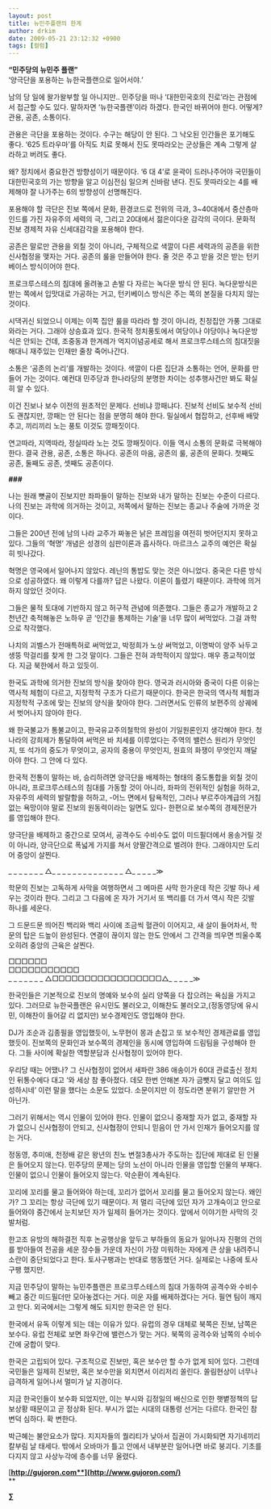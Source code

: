 ```yaml
---
layout: post
title: 뉴민주플랜의 한계
author: drkim
date: 2009-05-21 23:12:32 +0900
tags: [컬럼]
---
```

**“민주당의 뉴민주 플랜”**  
‘양극단을 포용하는 뉴한국플랜으로 일어서야.’

남의 당 일에 왈가왈부할 일 아니지만.. 민주당을 떠나 ‘대한민국호의 진로’라는 관점에서 접근할 수도 있다. 말하자면 ‘뉴한국플랜’이라 하겠다. 한국인 바뀌어야 한다. 어떻게? 관용, 공존, 소통이다.

관용은 극단을 포용하는 것이다. 수구는 해당이 안 된다. 그 낙오된 인간들은 포기해도 좋다. ‘625 트라우마’를 아직도 치료 못해서 진도 못따라오는 군상들은 계속 그렇게 살라하고 버려도 좋다. 

왜? 정치에서 중요한건 방향성이기 때문이다. ‘6 대 4’로 윤곽이 드러나주어야 국민들이 대한민국호의 가는 방향을 알고 이심전심 일으켜 신바람 낸다. 진도 못따라오는 4를 배제해야 잘 나가주는 6의 방향성이 선명해진다.

포용해야 할 극단은 진보 쪽에서 문화, 환경코드로 전위의 극과, 3~40대에서 중산층마인드를 가진 자유주의 세력의 극, 그리고 20대에서 젊은이다운 감각의 극이다. 문화적 진보 경제적 자유 신세대감각을 포용해야 한다.

공존은 말로만 관용을 외칠 것이 아니라, 구체적으로 색깔이 다른 세력과의 공존을 위한 신사협정을 맺자는 거다. 공존의 룰을 만들어야 한다. 줄 것은 주고 받을 것은 받는 턴키베이스 방식이어야 한다. 

프로크루스테스의 침대에 올려놓고 손발 다 자르는 녹다운 방식 안 된다. 녹다운방식은 받는 쪽에서 입맛대로 가공하는 거고, 턴키베이스 방식은 주는 쪽의 본질을 다치지 않는 것이다. 

시댁귀신 되었으니 이제는 이쪽 집안 룰을 따라라 할 것이 아니라, 친정집안 가풍 그대로 와라는 거다. 그래야 상승효과 있다. 한국적 정치풍토에서 여당이나 야당이나 녹다운방식은 안되는 건데, 조중동과 한겨레가 억지이념공세로 해서 프로크루스테스의 침대짓을 해대니 재주있는 인재만 줄창 죽어나간다.

소통은 ‘공존의 논리’를 개발하는 것이다. 색깔이 다른 집단과 소통하는 언어, 문화를 만들어 가는 것이다. 예컨대 민주당과 한나라당의 분명한 차이는 성추행사건만 봐도 확실히 알 수 있다.

이건 진보나 보수 이전의 원초적인 문제다. 선비냐 깡패냐다. 진보적 선비도 보수적 선비도 괜찮지만, 깡패는 안 된다는 점을 분명히 해야 한다. 밀실에서 협잡하고, 선후배 배맞추고, 끼리끼리 노는 풍토 이것도 깡패짓이다.

연고따라, 지역따라, 정실따라 노는 것도 깡패짓이다. 이들 역시 소통의 문화로 극복해야 한다. 결국 관용, 공존, 소통은 하나다. 공존의 마음, 공존의 룰, 공존의 문화다. 첫째도 공존, 둘째도 공존, 셋째도 공존이다.

**###**

나는 원래 뼛골이 진보지만 좌파들이 말하는 진보와 내가 말하는 진보는 수준이 다르다. 나의 진보는 과학에 의거하는 것이고, 저쪽에서 말하는 진보는 종교나 주술에 가까운 것이다.

그들은 200년 전에 남의 나라 교주가 짜놓은 낡은 프레임을 여전히 벗어던지지 못하고 있다. 그들의 ‘혁명’ 개념은 성경의 심판이론과 흡사하다. 마르크스 교주의 예언은 확실히 빗나갔다. 

혁명은 영국에서 일어나지 않았다. 레닌의 통밥도 맞는 것은 아니었다. 중국은 다른 방식으로 성공하였다. 왜 이렇게 다를까? 답은 나왔다. 이론이 틀렸기 때문이다. 과학에 의거하지 않았던 것이다.

그들은 물적 토대에 기반하지 않고 허구적 관념에 의존했다. 그들은 종교가 개발하고 2천년간 축적해놓은 노하우 곧 ‘인간을 통제하는 기술’을 너무 많이 써먹었다. 그걸 과학으로 착각했다. 

나치의 괴벨스가 전매특허로 써먹었고, 박정희가 노상 써먹었고, 이명박이 양주 놔두고 생뚱 막걸리를 찾게 한 그것 말이다. 그들은 전혀 과학적이지 않았다. 매우 종교적이었다. 지금 북한에서 하고 있듯이. 

한국도 과학에 의거한 진보의 방식을 찾아야 한다. 영국과 러시아와 중국이 다른 이유는 역사적 체험이 다르고, 지정학적 구조가 다르기 때문이다. 한국은 한국의 역사적 체험과 지정학적 구조에 맞는 진보의 양식을 찾아야 한다. 그러면서도 인류의 보편주의 상궤에서 벗어나지 않아야 한다.

왜 한국불교가 통불교이고, 한국유교주의철학의 완성이 기일원론인지 생각해야 한다. 청나라의 강희제가 통달하여 써먹은 바 치세를 이루었다는 주역의 밸런스 원리가 무엇인지, 또 석가의 중도가 무엇이고, 공자의 중용이 무엇인지, 원효의 화쟁이 무엇인지 깨달아야 한다. 그 안에 다 있다.

한국적 전통이 말하는 바, 승리하려면 양극단을 배제하는 형태의 중도통합을 외칠 것이 아니라, 프로크루스테스의 침대를 가동할 것이 아니라, 좌파의 전위적인 실험을 허하고, 자유주의 세력의 발랄함을 허하고, -어느 면에서 탐욕적인, 그러나 부르주아계급의 거침없는 욕망이야 말로 진보의 원동력이라는 일면도 있다- 한편으로 보수쪽의 경제전문가를 영입해야 한다. 

양극단을 배제하고 중간으로 모여서, 공격수도 수비수도 없이 미드필더에서 옹송거릴 것이 아니라, 양극단으로 폭넓게 가지를 쳐서 양팔간격으로 벌려야 한다. 그래야지만 도리어 중앙이 살찐다.

\_ _ _ \_ _ _ _ △\_ _ _ \_ _ _ \_ _ _ \_ _ _ _ _ △\_ _ _ _ _≫

학문의 진보는 고독하게 사막을 여행하면서 그 메마른 사막 한가운데 작은 깃발 하나 세우는 것이라 한다. 그리고 그 다음에 온 자가 거기서 또 백리를 더 가서 역시 작은 깃발 하나를 세운다. 

그 드문드문 띄어진 백리와 백리 사이에 조금씩 혈관이 이어지고, 새 살이 들어차서, 학문의 탑은 드높이 완성된다. 연결이 끊이지 않는 한도 안에서 그 간격을 띄우면 띄울수록 오히려 중앙의 근육은 살찐다. 

□□□□□□  
□□□□□□□□□□□  
\_ _ _ \_ _ _ _ △□□□□□□□□□□□□□□□□□△\_ _ _ _ _≫

한국인들은 기본적으로 진보의 명예와 보수의 실리 양쪽을 다 잡으려는 욕심을 가지고 있다. 그러므로 뉴한국플랜은 유시민도 불러오고, 이해찬도 불러오고,(정동영당에 유시민, 이해찬이 들어갈 리 없지만) 보수경제인도 영입해야 한다. 

DJ가 조순과 김종필을 영입했듯이, 노무현이 몽과 손잡고 또 보수적인 경제관료를 영입했듯이. 진보쪽의 문화인과 보수쪽의 경제인을 동시에 영입하여 드림팀을 구성해야 한다. 그들 사이에 확실한 역할분담과 신사협정이 있어야 한다.

우리당 때는 어땠나? 그 신사협정이 없어서 새파란 386 애송이가 60대 관료출신 정치인 뒤통수에다 대고 ‘와 세상 참 좋아졌다. 데모 한번 안해본 자가 금뺏지 달고 여의도 입성하시네’ 이런 말을 했다는 소문도 있었다. 소문이지만 이 정도라면 분위기 알만한 거 아닌가.

그러기 위해서는 역시 인물이 있어야 한다. 인물이 없으니 중재할 자가 없고, 중재할 자가 없으니 신사협정이 안되고, 신사협정이 안되니 믿음이 안 가서 인재가 들어오지를 않는 거다. 

정동영, 추미애, 천정배 같은 왕년의 친노 변절3총사가 주도하는 집단에 제대로 된 인물은 들어오지 않는다. 민주당의 문제는 당의 노선이 아니라 인물을 영입할 인물의 부재다. 인물이 없으니 인물이 들어오지 않는다. 악순환이 계속된다.

꼬리에 꼬리를 물고 들어와야 하는데, 꼬리가 없어서 꼬리를 물고 들어오지 않는다. 왜인가? 그 꼬리는 항상 극단에 있기 때문이다. 저 멀리 극단에 있던 자가 고개숙이고 안으로 들어와야 중간에서 눈치보던 자가 일제히 들어가는 것이다. 앞에서 이야기한 사막의 깃발처럼. 

한고조 유방의 해하결전 직후 논공행상을 앞두고 부하들의 동요가 일어나자 진평의 건의를 받아들여 전공을 세운 장수들 가운데 자신이 가장 미워하는 자에게 큰 상을 내려주니 소란이 중단되었다고 한다. 토사구팽과는 반대로 행동했던 거다. 실제로는 나중에 토사구팽 했지만. 

지금 민주당이 말하는 뉴민주플랜은 프로크루스테스의 침대 가동하여 공격수와 수비수 빼고 중간 미드필더만 모아놓겠다는 거다. 미운 자를 배제하겠다는 거다. 필연 팀이 깨지고 만다. 외국에서는 그렇게 해도 되지만 한국은 안 된다.

한국에서 유독 이렇게 되는 데는 이유가 있다. 유럽의 경우 대체로 북쪽은 진보, 남쪽은 보수다. 유럽 전체로 보면 좌우간에 밸런스가 맞는 거다. 북쪽의 공격수와 남쪽의 수비수간에 궁합이 맞다.

한국은 고립되어 있다. 구조적으로 진보만, 혹은 보수만 할 수가 없게 되어 있다. 그런데 국민들은 일제히 진보만, 혹은 보수만을 외치면서 이리저리 쏠린다. 쏠림현상이 너무나 급격하게 일어나서 멀미가 날 지경이다. 

지금 한국인들이 보수화 되었지만, 이는 부시와 김정일의 배신으로 인한 햇볕정책의 답보상황 때문이고 곧 정상화 된다. 부시가 없는 시대의 대통령 선거는 다르다. 한국인 참 변덕 심하다. 확 변한다.

박근혜는 불안요소가 많다. 지지자들의 퀄리티가 낮아서 집권이 가시화되면 자기네끼리 칼부림 날 태세다. 밖에서 오바마가 틀고 안에서 내부분란 일어나면 바로 붕괴다. 기초를 다지지 않고 사상누각에 층수를 너무 올렸다.

[**http://gujoron.com**](http://www.gujoron.com/)**  
** 

**∑**
